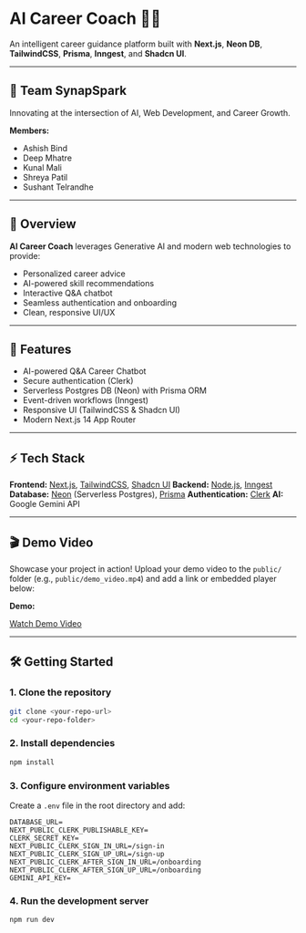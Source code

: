 # AI Career Coach 🧑‍💻

An intelligent career guidance platform built with **Next.js**, **Neon DB**, **TailwindCSS**, **Prisma**, **Inngest**, and **Shadcn UI**.

---

## 👥 Team SynapSpark

Innovating at the intersection of AI, Web Development, and Career Growth.

**Members:**

- Ashish Bind
- Deep Mhatre
- Kunal Mali
- Shreya Patil
- Sushant Telrandhe

---

## 🚀 Overview

**AI Career Coach** leverages Generative AI and modern web technologies to provide:

- Personalized career advice
- AI-powered skill recommendations
- Interactive Q&A chatbot
- Seamless authentication and onboarding
- Clean, responsive UI/UX

---

## 📌 Features

- AI-powered Q&A Career Chatbot
- Secure authentication (Clerk)
- Serverless Postgres DB (Neon) with Prisma ORM
- Event-driven workflows (Inngest)
- Responsive UI (TailwindCSS & Shadcn UI)
- Modern Next.js 14 App Router

---

## ⚡ Tech Stack

**Frontend:** [Next.js](https://nextjs.org/), [TailwindCSS](https://tailwindcss.com/), [Shadcn UI](https://ui.shadcn.com/)
**Backend:** [Node.js](https://nodejs.org/), [Inngest](https://www.inngest.com/)
**Database:** [Neon](https://neon.tech/) (Serverless Postgres), [Prisma](https://www.prisma.io/)
**Authentication:** [Clerk](https://clerk.com/)
**AI:** Google Gemini API

---

## 🎬 Demo Video

Showcase your project in action! Upload your demo video to the `public/` folder (e.g., `public/demo_video.mp4`) and add a link or embedded player below:

**Demo:**

[Watch Demo Video](./public/demo_video.mp4)


---

## 🛠️ Getting Started

### 1. Clone the repository

```bash
git clone <your-repo-url>
cd <your-repo-folder>
```

### 2. Install dependencies

```bash
npm install
```

### 3. Configure environment variables

Create a `.env` file in the root directory and add:

```env
DATABASE_URL=
NEXT_PUBLIC_CLERK_PUBLISHABLE_KEY=
CLERK_SECRET_KEY=
NEXT_PUBLIC_CLERK_SIGN_IN_URL=/sign-in
NEXT_PUBLIC_CLERK_SIGN_UP_URL=/sign-up
NEXT_PUBLIC_CLERK_AFTER_SIGN_IN_URL=/onboarding
NEXT_PUBLIC_CLERK_AFTER_SIGN_UP_URL=/onboarding
GEMINI_API_KEY=
```

### 4. Run the development server

```bash
npm run dev
```

